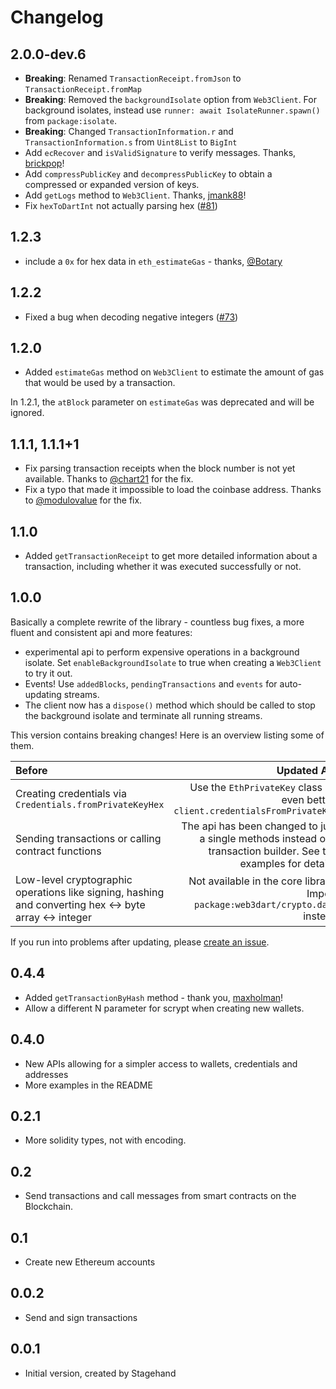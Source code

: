 # Changelog

## 2.0.0-dev.6

- __Breaking__: Renamed `TransactionReceipt.fromJson` to `TransactionReceipt.fromMap`
- __Breaking__: Removed the `backgroundIsolate` option from `Web3Client`. 
  For background isolates, instead use `runner: await IsolateRunner.spawn()` from `package:isolate`.
- __Breaking__: Changed `TransactionInformation.r` and `TransactionInformation.s` from `Uint8List` to
  `BigInt`
- Add `ecRecover` and `isValidSignature` to verify messages. Thanks, [brickpop](https://github.com/brickpop)!
- Add `compressPublicKey` and `decompressPublicKey` to obtain a compressed or expanded version of keys.
- Add `getLogs` method to `Web3Client`. Thanks, [jmank88](https://github.com/jmank88)!
- Fix `hexToDartInt` not actually parsing hex ([#81](https://github.com/simolus3/web3dart/issues/81))

## 1.2.3

- include a `0x` for hex data in `eth_estimateGas` - thanks, [@Botary](https://github.com/Botary)

## 1.2.2
- Fixed a bug when decoding negative integers ([#73](https://github.com/simolus3/web3dart/issues/73))

## 1.2.0
- Added `estimateGas` method on `Web3Client` to estimate the amount of gas that
  would be used by a transaction.
  
In 1.2.1, the `atBlock` parameter on `estimateGas` was deprecated and will be ignored.

## 1.1.1, 1.1.1+1
- Fix parsing transaction receipts when the block number is not yet available.
Thanks to [@chart21](https://github.com/chart21) for the fix.
- Fix a typo that made it impossible to load the coinbase address. Thanks to
[@modulovalue](https://github.com/modulovalue) for the fix.

## 1.1.0
- Added `getTransactionReceipt` to get more detailed information about a
transaction, including whether it was executed successfully or not.

## 1.0.0
Basically a complete rewrite of the library - countless bug fixes, a more fluent
and consistent api and more features:
- experimental api to perform expensive operations in a background isolate. Set
`enableBackgroundIsolate` to true when creating a `Web3Client` to try it out.
- Events! Use `addedBlocks`, `pendingTransactions` and `events` for auto-updating
streams.
- The client now has a `dispose()` method which should be called to stop the 
background isolate and terminate all running streams.

This version contains breaking changes! Here is an overview listing some of them.

| Before        | Updated API  |
| :------------- | -----:|
| Creating credentials via `Credentials.fromPrivateKeyHex`   | Use the `EthPrivateKey` class or, even better, `client.credentialsFromPrivateKey` |
| Sending transactions or calling contract functions | The api has been changed to just a single methods instead of a transaction builder. See the examples for details. |
| Low-level cryptographic operations like signing, hashing and converting hex <-> byte array <-> integer  | Not available in the core library. Import `package:web3dart/crypto.dart` instead |

If you run into problems after updating, please [create an issue](https://github.com/simolus3/web3dart/issues/new).

## 0.4.4
 - Added `getTransactionByHash` method - thank you, [maxholman](https://github.com/maxholman)!
 - Allow a different N parameter for scrypt when creating new wallets.

## 0.4.0
 - New APIs allowing for a simpler access to wallets, credentials and addresses
 - More examples in the README

## 0.2.1
- More solidity types, not with encoding.

## 0.2
- Send transactions and call messages from smart contracts on the
  Blockchain.

## 0.1
- Create new Ethereum accounts

## 0.0.2
- Send and sign transactions

## 0.0.1

- Initial version, created by Stagehand
